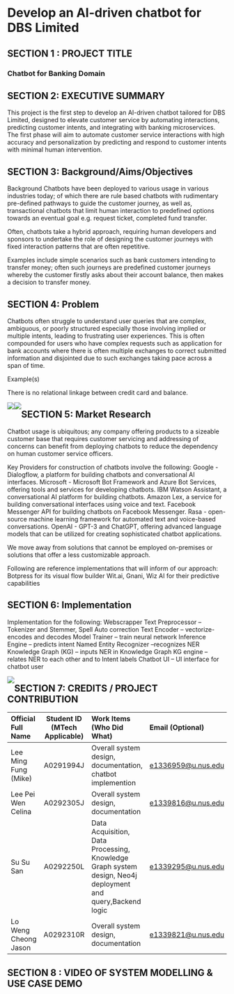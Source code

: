 # Develop an AI-driven chatbot for DBS Limited

## SECTION 1 : PROJECT TITLE

### Chatbot for Banking Domain

## SECTION 2: EXECUTIVE SUMMARY
This project is the first step
to develop an AI-driven chatbot tailored for DBS Limited, designed to elevate customer service by automating interactions, predicting customer intents, and integrating with banking microservices. The first phase will aim to automate customer service interactions with high accuracy and personalization by predicting and respond to customer intents with minimal human intervention.

## SECTION 3: Background/Aims/Objectives
Background
Chatbots have been deployed to various usage in various industries today; of which there are rule based chatbots with rudimentary pre-defined pathways to guide the customer journey, as well as, transactional chatbots that limit human interaction to predefined options towards an eventual goal e.g. request ticket, completed fund transfer.

Often, chatbots take a hybrid approach, requiring human developers and sponsors to undertake the role of designing the customer journeys with fixed interaction patterns that are often repetitive. 

Examples include simple scenarios such as bank customers intending to transfer money; often such journeys are predefined customer journeys whereby the customer firstly asks about their account balance, then makes a decision to transfer money. 

## SECTION 4: Problem
Chatbots often struggle to understand user queries that are complex, ambiguous, or poorly structured especially those involving implied or multiple intents, leading to frustrating user experiences.
This is often compounded for users who have complex requests such as application for bank accounts where there is often multiple exchanges to correct submitted information and disjointed due to such exchanges taking pace across a span of time.

Example(s)

There is no relational linkage between credit card and balance.

<img src="./img/Screenshot1.png"
     style="float: left; margin-right: 0px;" />

<img src="./img/Screenshot2.png"
     style="float: left; margin-right: 0px;" />

## SECTION 5: Market Research
Chatbot usage is ubiquitous; any company offering products to a sizeable customer base that requires customer servicing and addressing of concerns can benefit from deploying chatbots to reduce the dependency on human customer service officers.

Key Providers for construction of chatbots involve the following:
Google - Dialogflow, a platform for building chatbots and conversational AI interfaces.
Microsoft - Microsoft Bot Framework and Azure Bot Services, offering tools and services for developing chatbots.
IBM Watson Assistant, a conversational AI platform for building chatbots.
Amazon Lex, a service for building conversational interfaces using voice and text.
Facebook Messenger API for building chatbots on Facebook Messenger.
Rasa - open-source machine learning framework for automated text and voice-based conversations.
OpenAI - GPT-3 and ChatGPT, offering advanced language models that can be utilized for creating sophisticated chatbot applications.

We move away from solutions that cannot be employed on-premises or solutions that offer a less customizable approach.

Following are reference implementations that will inform of our approach:
Botpress for its visual flow builder
Wit.ai, Gnani, Wiz AI for their predictive capabilities

## SECTION 6: Implementation
Implementation for the following:
 Webscrapper
 Text Preprocessor – Tokenizer and Stemmer, Spell Auto correction
 Text Encoder – vectorize-encodes and decodes
 Model Trainer – train neural network
 Inference Engine – predicts intent 
 Named Entity Recognizer –recognizes NER
 Knowledge Graph (KG) – inputs NER in Knowledge Graph
 KG engine – relates NER to each other and to Intent labels
 Chatbot UI – UI interface for chatbot user

<img src="./img/Screenshot3.png"
     style="float: left; margin-right: 0px;" />

## SECTION 7: CREDITS / PROJECT CONTRIBUTION
| Official Full Name  | Student ID (MTech Applicable)  | Work Items (Who Did What) | Email (Optional) |
| :------------ |:---------------:| :-----| :-----|
| Lee Ming Fung (Mike) | A0291994J | Overall system design, documentation, chatbot implemention | e1336959@u.nus.edu |
| Lee Pei Wen Celina | A0292305J | Overall system design, documentation| e1339816@u.nus.edu |
| Su Su San | A0292250L | Data Acquisition, Data Processing, Knowledge Graph system design, Neo4j deployment and query,Backend logic | e1339295@u.nus.edu |
| Lo Weng Cheong Jason | A0292310R | Overall system design, documentation | e1339821@u.nus.edu |

## SECTION 8 : VIDEO OF SYSTEM MODELLING & USE CASE DEMO
